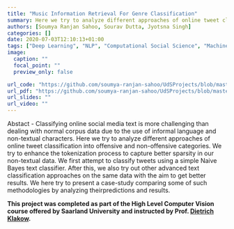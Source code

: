 ```yaml
---
title: "Music Information Retrieval For Genre Classification"
summary: Here we try to analyze different approaches of online tweet classification into offensive and non-offensive categories in the presence of emoticons. We try to enhance the tokenization process to capture better sparsity in the presence of non-textual corpus. 
authors: [Soumya Ranjan Sahoo, Sourav Dutta, Jyotsna Singh]
categories: []
date: 2020-07-03T12:10:13+01:00
tags: ["Deep Learning", "NLP", "Computational Social Science", "Machine Learning"]
image:
  caption: ""
  focal_point: ""
  preview_only: false

url_code: "https://github.com/soumya-ranjan-sahoo/UdSProjects/blob/master/SNLP/source_code/snlp_project.ipynb"
url_pdf: "https://github.com/soumya-ranjan-sahoo/UdSProjects/blob/master/SNLP/project_report.pdf"
url_slides: ""
url_video: ""
---
```

Abstact - Classifying online social media text is more challenging than dealing with normal corpus data due to the use of informal language and non-textual characters. Here we try to analyze different approaches of online tweet classification into offensive and non-offensive categories. We try to enhance the tokenization process to capture better sparsity in our non-textual data. We first attempt to classify tweets using a simple Naive Bayes text classifier. After this, we also try out other advanced text classification approaches on the same data with the aim to get better results. We here try to present a case-study comparing some of such methodologies by analyzing theirpredictions and results.

**This project was completed as part of the High Level Computer Vision course offered by Saarland University and instructed by Prof. [Dietrich Klakow](https://scholar.google.com/citations?hl=en&user=_HtGYmoAAAAJ).**
